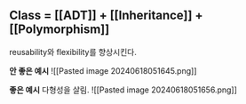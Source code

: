 ## Class = [[ADT]] + [[Inheritance]] + [[Polymorphism]]
reusability와 flexibility를 향상시킨다.

**안 좋은 예시**
![[Pasted image 20240618051645.png]]

**좋은 예시**
다형성을 살림.
![[Pasted image 20240618051656.png]]

